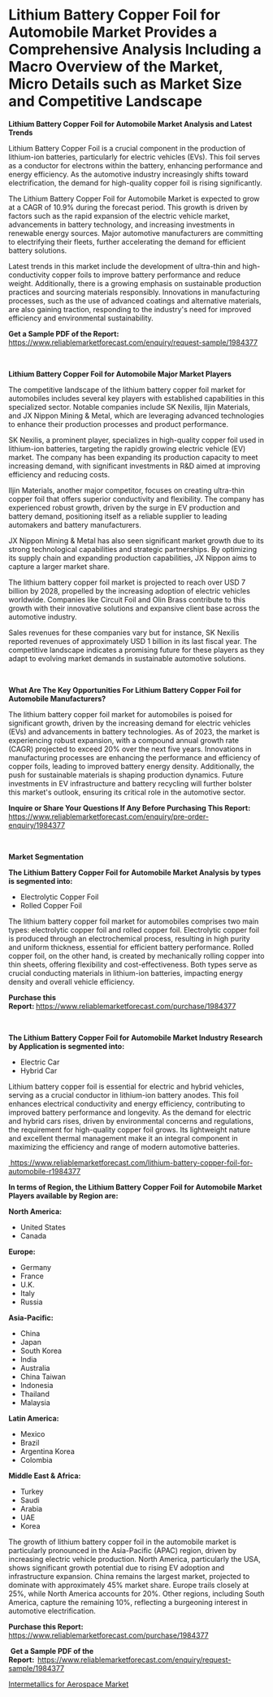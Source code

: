 <p><h1>Lithium Battery Copper Foil for Automobile Market Provides a Comprehensive Analysis Including a Macro Overview of the Market, Micro Details such as Market Size and Competitive Landscape</h1></p><p><strong>Lithium Battery Copper Foil for Automobile Market Analysis and Latest Trends</strong></p>
<p><p>Lithium Battery Copper Foil is a crucial component in the production of lithium-ion batteries, particularly for electric vehicles (EVs). This foil serves as a conductor for electrons within the battery, enhancing performance and energy efficiency. As the automotive industry increasingly shifts toward electrification, the demand for high-quality copper foil is rising significantly.</p><p>The Lithium Battery Copper Foil for Automobile Market is expected to grow at a CAGR of 10.9% during the forecast period. This growth is driven by factors such as the rapid expansion of the electric vehicle market, advancements in battery technology, and increasing investments in renewable energy sources. Major automotive manufacturers are committing to electrifying their fleets, further accelerating the demand for efficient battery solutions.</p><p>Latest trends in this market include the development of ultra-thin and high-conductivity copper foils to improve battery performance and reduce weight. Additionally, there is a growing emphasis on sustainable production practices and sourcing materials responsibly. Innovations in manufacturing processes, such as the use of advanced coatings and alternative materials, are also gaining traction, responding to the industry's need for improved efficiency and environmental sustainability.</p></p>
<p><strong>Get a Sample PDF of the Report:&nbsp;</strong> <a href="https://www.reliablemarketforecast.com/enquiry/request-sample/1984377?utm_campaign=2320&utm_medium=2&utm_source=Github&utm_content=ia&utm_term=03042025&utm_id=lithium-battery-copper-foil-for-automobile">https://www.reliablemarketforecast.com/enquiry/request-sample/1984377</a></p>
<p>&nbsp;</p>
<p><strong>Lithium Battery Copper Foil for Automobile Major Market Players</strong></p>
<p><p>The competitive landscape of the lithium battery copper foil market for automobiles includes several key players with established capabilities in this specialized sector. Notable companies include SK Nexilis, Iljin Materials, and JX Nippon Mining & Metal, which are leveraging advanced technologies to enhance their production processes and product performance.</p><p>SK Nexilis, a prominent player, specializes in high-quality copper foil used in lithium-ion batteries, targeting the rapidly growing electric vehicle (EV) market. The company has been expanding its production capacity to meet increasing demand, with significant investments in R&D aimed at improving efficiency and reducing costs.</p><p>Iljin Materials, another major competitor, focuses on creating ultra-thin copper foil that offers superior conductivity and flexibility. The company has experienced robust growth, driven by the surge in EV production and battery demand, positioning itself as a reliable supplier to leading automakers and battery manufacturers.</p><p>JX Nippon Mining & Metal has also seen significant market growth due to its strong technological capabilities and strategic partnerships. By optimizing its supply chain and expanding production capabilities, JX Nippon aims to capture a larger market share.</p><p>The lithium battery copper foil market is projected to reach over USD 7 billion by 2028, propelled by the increasing adoption of electric vehicles worldwide. Companies like Circuit Foil and Olin Brass contribute to this growth with their innovative solutions and expansive client base across the automotive industry.</p><p>Sales revenues for these companies vary but for instance, SK Nexilis reported revenues of approximately USD 1 billion in its last fiscal year. The competitive landscape indicates a promising future for these players as they adapt to evolving market demands in sustainable automotive solutions.</p></p>
<p>&nbsp;</p>
<p><strong>What Are The Key Opportunities For Lithium Battery Copper Foil for Automobile Manufacturers?</strong></p>
<p><p>The lithium battery copper foil market for automobiles is poised for significant growth, driven by the increasing demand for electric vehicles (EVs) and advancements in battery technologies. As of 2023, the market is experiencing robust expansion, with a compound annual growth rate (CAGR) projected to exceed 20% over the next five years. Innovations in manufacturing processes are enhancing the performance and efficiency of copper foils, leading to improved battery energy density. Additionally, the push for sustainable materials is shaping production dynamics. Future investments in EV infrastructure and battery recycling will further bolster this market's outlook, ensuring its critical role in the automotive sector.</p></p>
<p><strong>Inquire or Share Your Questions If Any Before Purchasing This Report:</strong> <a href="https://www.reliablemarketforecast.com/enquiry/pre-order-enquiry/1984377?utm_campaign=2320&utm_medium=2&utm_source=Github&utm_content=ia&utm_term=03042025&utm_id=lithium-battery-copper-foil-for-automobile">https://www.reliablemarketforecast.com/enquiry/pre-order-enquiry/1984377</a></p>
<p>&nbsp;</p>
<p><strong>Market Segmentation</strong></p>
<p><strong>The Lithium Battery Copper Foil for Automobile Market Analysis by types is segmented into:</strong></p>
<p><ul><li>Electrolytic Copper Foil</li><li>Rolled Copper Foil</li></ul></p>
<p><p>The lithium battery copper foil market for automobiles comprises two main types: electrolytic copper foil and rolled copper foil. Electrolytic copper foil is produced through an electrochemical process, resulting in high purity and uniform thickness, essential for efficient battery performance. Rolled copper foil, on the other hand, is created by mechanically rolling copper into thin sheets, offering flexibility and cost-effectiveness. Both types serve as crucial conducting materials in lithium-ion batteries, impacting energy density and overall vehicle efficiency.</p></p>
<p><strong>Purchase this Report:&nbsp;</strong><a href="https://www.reliablemarketforecast.com/purchase/1984377?utm_campaign=2320&utm_medium=2&utm_source=Github&utm_content=ia&utm_term=03042025&utm_id=lithium-battery-copper-foil-for-automobile">https://www.reliablemarketforecast.com/purchase/1984377</a></p>
<p>&nbsp;</p>
<p><strong>The Lithium Battery Copper Foil for Automobile Market Industry Research by Application is segmented into:</strong></p>
<p><ul><li>Electric Car</li><li>Hybrid Car</li></ul></p>
<p><p>Lithium battery copper foil is essential for electric and hybrid vehicles, serving as a crucial conductor in lithium-ion battery anodes. This foil enhances electrical conductivity and energy efficiency, contributing to improved battery performance and longevity. As the demand for electric and hybrid cars rises, driven by environmental concerns and regulations, the requirement for high-quality copper foil grows. Its lightweight nature and excellent thermal management make it an integral component in maximizing the efficiency and range of modern automotive batteries.</p></p>
<p><a href="https://www.reliablemarketforecast.com/lithium-battery-copper-foil-for-automobile-r1984377?utm_campaign=2320&utm_medium=2&utm_source=Github&utm_content=ia&utm_term=03042025&utm_id=lithium-battery-copper-foil-for-automobile">&nbsp;https://www.reliablemarketforecast.com/lithium-battery-copper-foil-for-automobile-r1984377</a></p>
<p><strong>In terms of Region, the Lithium Battery Copper Foil for Automobile Market Players available by Region are:</strong></p>
<p>
    <p> <strong> North America: </strong>
        <ul>
            <li>United States</li>
            <li>Canada</li>
        </ul>
        </p> 
    <p> <strong> Europe: </strong>
        <ul>
            <li>Germany</li>
            <li>France</li>
            <li>U.K.</li>
            <li>Italy</li>
            <li>Russia</li>
        </ul>
        </p> 
    <p> <strong> Asia-Pacific: </strong>
        <ul>
            <li>China</li>
            <li>Japan</li>
            <li>South Korea</li>
            <li>India</li>
            <li>Australia</li>
            <li>China Taiwan</li>
            <li>Indonesia</li>
            <li>Thailand</li>
            <li>Malaysia</li>
        </ul>
        </p> 
    <p> <strong> Latin America: </strong>
        <ul>
            <li>Mexico</li>
            <li>Brazil</li>
            <li>Argentina Korea</li>
            <li>Colombia</li>
        </ul>
        </p> 
    <p> <strong> Middle East & Africa: </strong>
        <ul>
            <li>Turkey</li>
            <li>Saudi</li>
            <li>Arabia</li>
            <li>UAE</li>
            <li>Korea</li>
        </ul>
    </p>
    </p>
<p><p>The growth of lithium battery copper foil in the automobile market is particularly pronounced in the Asia-Pacific (APAC) region, driven by increasing electric vehicle production. North America, particularly the USA, shows significant growth potential due to rising EV adoption and infrastructure expansion. China remains the largest market, projected to dominate with approximately 45% market share. Europe trails closely at 25%, while North America accounts for 20%. Other regions, including South America, capture the remaining 10%, reflecting a burgeoning interest in automotive electrification.</p></p>
<p><strong>Purchase this Report: </strong><a href="https://www.reliablemarketforecast.com/purchase/1984377?utm_campaign=2320&utm_medium=2&utm_source=Github&utm_content=ia&utm_term=03042025&utm_id=lithium-battery-copper-foil-for-automobile">https://www.reliablemarketforecast.com/purchase/1984377</a></p>
<p>&nbsp;<strong>Get a Sample PDF of the Report:&nbsp;&nbsp;</strong><a href="https://www.reliablemarketforecast.com/enquiry/request-sample/1984377?utm_campaign=2320&utm_medium=2&utm_source=Github&utm_content=ia&utm_term=03042025&utm_id=lithium-battery-copper-foil-for-automobile">https://www.reliablemarketforecast.com/enquiry/request-sample/1984377</a></p>
<p><strong></strong></p>
<p><p><a href="https://github.com/cheryjhonson/Market-Research-Report-List-1/blob/main/intermetallics-for-aerospace-market.md?utm_campaign=2320&utm_medium=2&utm_source=Github&utm_content=ia&utm_term=03042025&utm_id=lithium-battery-copper-foil-for-automobile">Intermetallics for Aerospace Market</a></p></p>